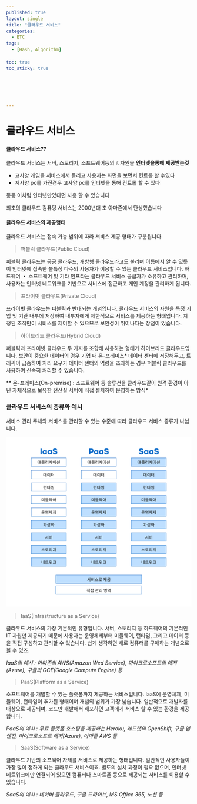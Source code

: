 ```yaml
---
published: true
layout: single
title: "클라우드 서비스"
categories:
  - ETC
tags:
  - [Hash, Algorithm]

toc: true
toc_sticky: true





---
```


# 클라우드 서비스

####  클라우드 서비스??

클라우드 서비스는 서버, 스토리지, 소프트웨어등의 it 자원을 **인터넷을통해 제공받는것**

- 고사양 게임을 서비스에서 돌리고 사용자는 화면을 보면서 컨트롤 할 수있다
- 저사양 pc를 가진경우 고사양 pc를 인터넷을 통해 컨트롤 할 수 있다

등등 이처럼 인터넷만있다면 사용 할 수 있습니다



최초의 클라우드 컴퓨팅 서비스는 2000년대 초 아마존에서 탄생했습니다

#### 클라우드 서비스의 제공형태

클라우드 서비스는 접속 가능 범위에 따라 서비스 제공 형태가 구분됩니다.

> 퍼블릭 클라우드(Public Cloud)

퍼블릭 클라우드는 공공 클라우드, 개방형 클라우드라고도 불리며 이름에서 알 수 있듯이 인터넷에 접속한 불특정 다수의 사용자가 이용할 수 있는 클라우드 서비스입니다. 하드웨어 ・ 소프트웨어 및 기타 인프라는 클라우드 서비스 공급자가 소유하고 관리하며, 사용자는 인터넷 네트워크를 기반으로 서비스에 접근하고 개인 계정을 관리하게 됩니다.

> 프라이빗 클라우드(Private Cloud)

프라이빗 클라우드는 퍼블릭과 반대되는 개념입니다. 클라우드 서비스의 자원을 특정 기업 및 기관 내부에 저장하여 내부자에게 제한적으로 서비스를 제공하는 형태입니다. 지정된 조직만이 서비스를 제어할 수 있으므로 보안성이 뛰어나다는 장점이 있습니다.

> 하이브리드 클라우드(Hybrid Cloud)

퍼블릭과 프라이빗 클라우드 두 가지를 조합해 사용하는 형태가 하이브리드 클라우드입니다. 보안이 중요한 데이터의 경우 기업 내 온-프레미스* 데이터 센터에 저장해두고, 트래픽이 급증하여 처리 요구가 데이터 센터의 역량을 초과하는 경우 퍼블릭 클라우드를 사용하여 신속히 처리할 수 있습니다.

** 온-프레미스(On-premise) : 소프트웨어 등 솔루션을 클라우드같이 원격 환경이 아닌 자체적으로 보유한 전산실 서버에 직접 설치하여 운영하는 방식*



### 클라우드 서비스의 종류와 예시

서비스 관리 주체와 서비스를 관리할 수 있는 수준에 따라 클라우드 서비스 종류가 나뉩니다.

![cloudservice](https://raw.githubusercontent.com/Cloudblack/Forpicture/image/img/cloudservice.png)

> IaaS(Infrastructure as a Service)

클라우드 서비스의 가장 기본적인 유형입니다. 서버, 스토리지 등 하드웨어의 기본적인 IT 자원만 제공되기 때문에 사용자는 운영체제부터 미들웨어, 런타임, 그리고 데이터 등을 직접 구성하고 관리할 수 있습니다. 쉽게 생각하면 새로 컴퓨터를 구매하는 개념으로 볼 수 있죠.

*IaaS의 예시 : 아마존의 AWS(Amazon Wed Service), 마이크로소프트의 애저(Azure), 구글의 GCE(Google Compute Engine) 등*

> PaaS(Platform as a Service)

소프트웨어를 개발할 수 있는 플랫폼까지 제공하는 서비스입니다. IaaS에 운영체제, 미들웨어, 런타임이 추가된 형태이며 개념의 범위가 가장 넓습니다. 일반적으로 개발자를 대상으로 제공되며, 코드만 개발해서 배포하면 고객에게 서비스 할 수 있는 환경을 제공합니다.

*PaaS의 예시 : 무료 플랫폼 호스팅을 제공하는 Heroku, 레드햇의 OpenShift, 구글 앱 엔진, 마이크로소프트 애저(Azure), 아마존 AWS 등*

> SaaS(Software as a Service)

클라우드 기반의 소프웨어 자체를 서비스로 제공하는 형태입니다. 일반적인 사용자들이 가장 많이 접하게 되는 클라우드 서비스이죠. 별도의 설치 과정이 필요 없으며, 인터넷 네트워크에만 연결되어 있으면 컴퓨터나 스마트폰 등으로 제공되는 서비스를 이용할 수 있습니다.

*SaaS의 예시 : 네이버 클라우드, 구글 드라이브, MS Office 365, 노션 등*